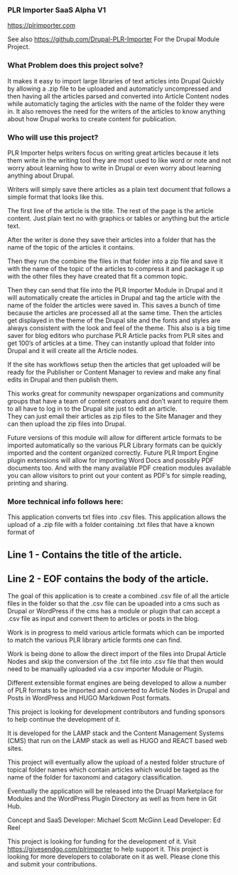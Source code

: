 ### PLR Importer SaaS Alpha V1
https://plrimporter.com

See also https://github.com/Drupal-PLR-Importer For the Drupal Module Project.

### What Problem does this project solve?
It makes it easy to import large libraries of text articles into Drupal Quickly by allowing a .zip file to be uploaded and automaticly
uncompressed and then having all the articles parsed and converted into Article Content nodes while automaticly taging the articles with the name of
the folder they were in.  It also removes the need for the writers of the articles to know anything about how Drupal works to create content 
for publication.

### Who will use this project?

PLR Importer helps writers focus on writing great articles because it lets them write in the writing tool they are most used to
like word or note and not worry about learning how to write in Drupal or even worry about learning anything about Drupal.

Writers will simply save there articles as a plain text document that follows a simple format that looks like this.

The first line of the article is the title.
The rest of the page is the article content. Just plain text no with graphics or tables or anything but the article text.

After the writer is done they save their articles into a folder that has the name of the topic of the articles it contains.

Then they run the combine the files in that folder into a zip file and save it with the name of the topic of the articles 
to compress it and package it up with the other files they have created that fit a common topic.  

Then they can send that file into the PLR Importer Module in Drupal and it will automatically create the articles in Drupal and tag
the article with the name of the folder the articles were saved in.  This saves a bunch of time because the articles are processed all at the same time. 
Then the articles get displayed in the theme of the Drupal site and the fonts and styles are always consistent with the look and feel of the theme.
This also is a big time saver for blog editors who purchase PLR Article packs from PLR sites and get 100’s of articles at a time.   They can instantly
upload that folder into Drupal and it will create all the Article nodes.  

If the site has workflows setup then the articles that get uploaded will be ready for the Publisher or Content Manager to review and make any final edits 
in Drupal and then publish them.

This works great for community newspaper organizations and community groups that have a team of content creators and don’t want to 
require them to all have to log in to the Drupal site just to edit an article.  
They can just email their articles as zip files to the Site Manager and they can then upload the zip files into Drupal. 

Future versions of this module will allow for different article formats to be imported automatically so the various PLR Library formats can be quickly 
imported and the content organized correctly.
Future PLR Import Engine plugin extensions will allow for importing Word Docs and possibly PDF documents too.
And with the many available PDF creation modules available you can allow visitors to print out your content as PDF’s for simple reading, printing and 
sharing.

### More technical info follows here:


This application converts txt files into .csv files.
This application allows the upload of a .zip file with a folder containing .txt files that have a known format of 

## Line 1 - Contains the title of the article.
## Line 2 - EOF contains the body of the article.

The goal of this application is to create a combined .csv file of all the article files in the folder so that the .csv file can be upoaded into a cms such 
as Drupal or WordPress if the cms has a module or plugin that can accept a .csv file as input and convert them to articles or posts in the blog.

Work is in progress to meld various article formats which can be imported to match the various PLR library article formts one can find.

Work is being done to allow the direct import of the files into Drupal Article Nodes and skip the conversion of the .txt file into .csv file that then 
would need to be manually uploaded via a csv importer Module or Plugin.

Different extensible format engines are being developed to allow a number of PLR formats to be imported and converted to Article Nodes in Drupal and Posts 
in WordPress and HUGO Markdown Post formats.

This project is looking for development contributors and funding sponsors to help continue the development of it.

It is developed for the LAMP stack and the Content Management Systems (CMS) that run on the LAMP stack as well as HUGO and REACT based web sites.

This project will eventually allow the upload of a nested folder structure of topical folder names which contain articles which would be taged as the name 
of the folder for taxonomi and catagory classification.

Eventually the application will be released into the Druapl Marketplace for Modules and the WordPress Plugin Directory as well as from here in Git Hub.

Concept and SaaS Developer: Michael Scott McGinn
Lead Developer: Ed Reel

This project is looking for funding for the development of it. Visit https://givesendgo.com/plrimporter to help support it.
This project is looking for more developers to colaborate on it as well. Please clone this and submit your contributions.

